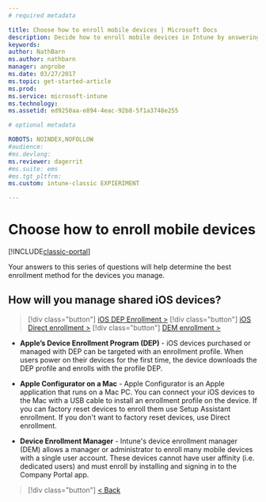 ```yaml
---
# required metadata

title: Choose how to enroll mobile devices | Microsoft Docs
description: Decide how to enroll mobile devices in Intune by answering a few simple questions
keywords:
author: NathBarn
ms.author: nathbarn
manager: angrobe
ms.date: 03/27/2017
ms.topic: get-started-article
ms.prod:
ms.service: microsoft-intune
ms.technology:
ms.assetid: ed9250aa-e894-4eac-92b8-5f1a3748e255

# optional metadata

ROBOTS: NOINDEX,NOFOLLOW
#audience:
#ms.devlang:
ms.reviewer: dagerrit
#ms.suite: ems
#ms.tgt_pltfrm:
ms.custom: intune-classic EXPIERIMENT

---
```

# Choose how to enroll mobile devices

[!INCLUDE[classic-portal](../includes/classic-portal.md)]

Your answers to this series of questions will help determine the best enrollment method for the devices you manage.

## **How will you manage shared iOS devices?**

> [!div class="button"]
[iOS DEP Enrollment >](/intune-classic/deploy-use/ios-device-enrollment-program-in-microsoft-intune)
> [!div class="button"]
[iOS Direct enrollment >](/intune-classic/deploy-use/ios-direct-enrollment-in-microsoft-intune)
> [!div class="button"]
[DEM enrollment >](/intune-classic/deploy-use/enroll-corporate-owned-devices-with-the-device-enrollment-manager-in-microsoft-intune)

  - **Apple’s Device Enrollment Program (DEP)** - iOS devices purchased or managed with DEP can be targeted with an enrollment profile. When users power on their devices for the first time, the device downloads the DEP profile and enrolls with the profile DEP.

  - **Apple Configurator on a Mac** - Apple Configurator is an Apple application that runs on a Mac PC. You can connect your iOS devices to the Mac with a USB cable to install an enrollment profile on the device. If you can factory reset devices to enroll them use Setup Assistant enrollment. If you don't want to factory reset devices, use Direct enrollment.

  - **Device Enrollment Manager** - Intune's device enrollment manager (DEM) allows a manager or administrator to enroll many mobile devices with a single user account. These devices cannot have user affinity (i.e. dedicated users) and must enroll by installing and signing in to the Company Portal app.

> [!div class="button"]
[< Back](choose-how-to-enroll-devices3.md)
